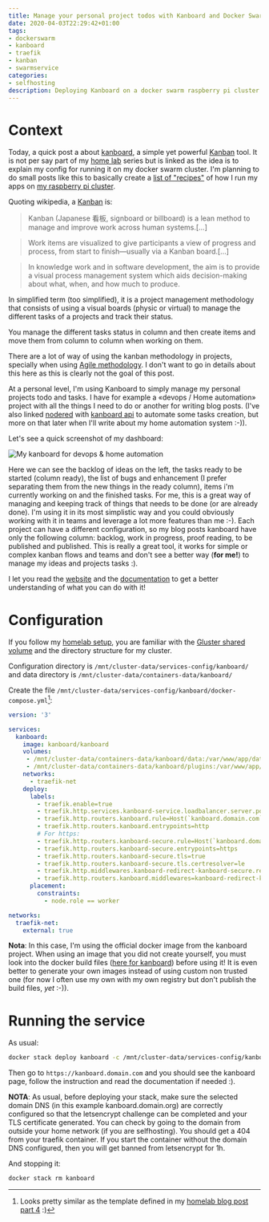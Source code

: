 ```yaml
---
title: Manage your personal project todos with Kanboard and Docker Swarm
date: 2020-04-03T22:29:42+01:00
tags:
- dockerswarm
- kanboard
- traefik
- kanban
- swarmservice
categories:
- selfhosting
description: Deploying Kanboard on a docker swarm raspberry pi cluster
---
```


# Context

Today, a quick post a about [kanboard](https://kanboard.org), a simple yet powerful [Kanban](https://en.wikipedia.org/wiki/Kanban_(development)) tool. It is not per say part of my [home lab](/categories/homelab/) series but is linked as the idea is to explain my config for running it on my docker swarm cluster. I'm planning to do small posts like this to basically create a [list of "recipes"](/categories/swarmservice/) of how I run my apps on [my raspberry pi cluster](http://localhost:8000/posts/2020/03/21/my-home-lab-2020-part-1-context-and-architecture-choices/).

Quoting wikipedia, a [Kanban](https://en.wikipedia.org/wiki/Kanban_(development)) is:
>   Kanban (Japanese 看板, signboard or billboard) is a lean method to manage and improve work across human systems.[…]

>   Work items are visualized to give participants a view of progress and process, from start to finish—usually via a Kanban board.[…]

>   In knowledge work and in software development, the aim is to provide a visual process management system which aids decision-making about what, when, and how much to produce.

In simplified term (too simplified), it is a project management methodology that consists of using a visual boards (physic or virtual) to manage the different tasks of a projects and track their status.

You manage the different tasks status in column and then create items and move them from column to column when working on them.

There are a lot of way of using the kanban methodology in projects, specially when using [Agile methodology](https://en.wikipedia.org/wiki/Agile_software_development). I don't want to go in details about this here as this is clearly not the goal of this post.

At a personal level, I'm using Kanboard to simply manage my personal projects todo and tasks. I have for example a «devops / Home automation» project with all the things I need to do or another for writing blog posts. (I've also linked [nodered](https://nodered.org/) with [kanboard api](https://docs.kanboard.org/en/latest/api/index.html) to automate some tasks creation, but more on that later when I'll write about my home automation system :-)).

Let's see a quick screenshot of my dashboard:

![My kanboard for devops & home automation](/images/posts/2020/04/03/kanboard/myboard-small-ano.png "My kanboard for devops & home automation")

Here we can see the backlog of ideas on the left, the tasks ready to be started (column ready), the list of bugs and enhancement (I prefer separating them from the new things in the ready column), items i'm currently working on and the finished tasks. For me, this is a great way of managing and keeping track of things that needs to be done (or are already done). I'm using it in its most simplistic way and you could obviously working with it in teams and leverage a lot more features than me :-). Each project can have a different configuration, so my blog posts kanboard have only the following column: backlog, work in progress, proof reading, to be published and published. This is really a great tool, it works for simple or complex kanban flows and teams and don't see a better way (**for me!**) to manage my ideas and projects tasks :).

I let you read the [website](https://kanboard.org) and the [documentation](https://docs.kanboard.org/en/latest/) to get a better understanding of what you can do with it!

# Configuration

If you follow my [homelab setup](/categories/homelab/), you are familiar with the [Gluster shared volume](/posts/2020/03/24/my-home-lab-2020-part-2-glusterfs-setup/) and the directory structure for my cluster.

Configuration directory is `/mnt/cluster-data/services-config/kanboard/` and data directory is `/mnt/cluster-data/containers-data/kanboard/`

Create the file `/mnt/cluster-data/services-config/kanboard/docker-compose.yml`[^1]:
```docker-compose.yml
version: '3'

services:
  kanboard:
    image: kanboard/kanboard
    volumes:
     - /mnt/cluster-data/containers-data/kanboard/data:/var/www/app/data
     - /mnt/cluster-data/containers-data/kanboard/plugins:/var/www/app/plugins
    networks:
      - traefik-net
    deploy:
      labels:
        - traefik.enable=true
        - traefik.http.services.kanboard-service.loadbalancer.server.port=80
        - traefik.http.routers.kanboard.rule=Host(`kanboard.domain.com`)
        - traefik.http.routers.kanboard.entrypoints=http
        # For https:
        - traefik.http.routers.kanboard-secure.rule=Host(`kanboard.domain.com`)
        - traefik.http.routers.kanboard-secure.entrypoints=https
        - traefik.http.routers.kanboard-secure.tls=true
        - traefik.http.routers.kanboard-secure.tls.certresolver=le
        - traefik.http.middlewares.kanboard-redirect-kanboard-secure.redirectscheme.scheme=https
        - traefik.http.routers.kanboard.middlewares=kanboard-redirect-kanboard-secure
      placement:
        constraints:
          - node.role == worker

networks:
  traefik-net:
    external: true
```

**Nota**: In this case, I'm using the official docker image from the kanboard project. When using an image that you did not create yourself, you must look into the docker build files ([here for kanboard](https://github.com/kanboard/kanboard/blob/master/Dockerfile)) before using it! It is even better to generate your own images instead of using custom non trusted one (for now I often use my own with my own registry but don't publish the build files, *yet* :-)).
# Running the service

As usual:
```bash
docker stack deploy kanboard -c /mnt/cluster-data/services-config/kanboard/docker-compose.yml
```

Then go to `https://kanboard.domain.com` and you should see the kanboard page, follow the instruction and read the documentation if needed :).

**NOTA**: As usual, before deploying your stack, make sure the selected domain DNS (in this example kanboard.domain.org) are correctly configured so that the letsencrypt challenge can be completed and your TLS certificate generated. You can check by going to the domain from outside your home network (if you are selfhosting). You should get a 404 from your traefik container. If you start the container without the domain DNS configured, then you will get banned from letsencrypt for 1h.

And stopping it:
```bash
docker stack rm kanboard
```

[^1]: Looks pretty similar as the template defined in my [homelab blog post part 4](/posts/2020/03/30/my-home-lab-2020-part-4-running-services-over-https-with-traefik/) :)

